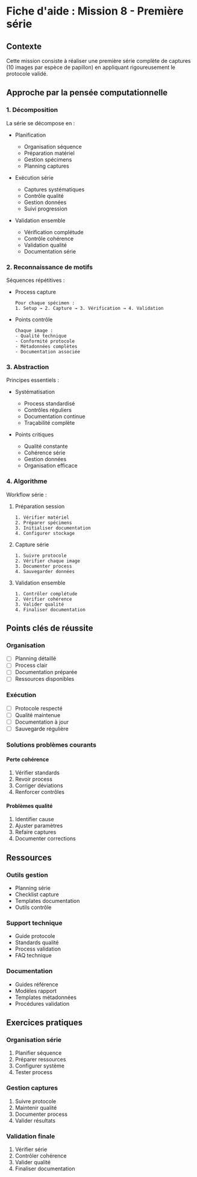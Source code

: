 # Fiche d'aide : Mission 8 - Première série

## Contexte
Cette mission consiste à réaliser une première série complète de captures (10 images par espèce de papillon) en appliquant rigoureusement le protocole validé.

## Approche par la pensée computationnelle

### 1. Décomposition
La série se décompose en :
- Planification
  * Organisation séquence
  * Préparation matériel
  * Gestion spécimens
  * Planning captures

- Exécution série
  * Captures systématiques
  * Contrôle qualité
  * Gestion données
  * Suivi progression

- Validation ensemble
  * Vérification complétude
  * Contrôle cohérence
  * Validation qualité
  * Documentation série

### 2. Reconnaissance de motifs
Séquences répétitives :
- Process capture

  ```
  Pour chaque spécimen :
  1. Setup → 2. Capture → 3. Vérification → 4. Validation
  ```

- Points contrôle

  ```
  Chaque image :
  - Qualité technique
  - Conformité protocole
  - Métadonnées complètes
  - Documentation associée
  ```

### 3. Abstraction
Principes essentiels :
- Systématisation
  * Process standardisé
  * Contrôles réguliers
  * Documentation continue
  * Traçabilité complète

- Points critiques
  * Qualité constante
  * Cohérence série
  * Gestion données
  * Organisation efficace

### 4. Algorithme
Workflow série :

1. Préparation session

   ```
   1. Vérifier matériel
   2. Préparer spécimens
   3. Initialiser documentation
   4. Configurer stockage
   ```

2. Capture série

   ```
   1. Suivre protocole
   2. Vérifier chaque image
   3. Documenter process
   4. Sauvegarder données
   ```

3. Validation ensemble

   ```
   1. Contrôler complétude
   2. Vérifier cohérence
   3. Valider qualité
   4. Finaliser documentation
   ```

## Points clés de réussite

### Organisation
- [ ] Planning détaillé
- [ ] Process clair
- [ ] Documentation préparée
- [ ] Ressources disponibles

### Exécution
- [ ] Protocole respecté
- [ ] Qualité maintenue
- [ ] Documentation à jour
- [ ] Sauvegarde régulière

### Solutions problèmes courants

#### Perte cohérence
1. Vérifier standards
2. Revoir process
3. Corriger déviations
4. Renforcer contrôles

#### Problèmes qualité
1. Identifier cause
2. Ajuster paramètres
3. Refaire captures
4. Documenter corrections

## Ressources

### Outils gestion
- Planning série
- Checklist capture
- Templates documentation
- Outils contrôle

### Support technique
- Guide protocole
- Standards qualité
- Process validation
- FAQ technique

### Documentation
- Guides référence
- Modèles rapport
- Templates métadonnées
- Procédures validation

## Exercices pratiques

### Organisation série
1. Planifier séquence
2. Préparer ressources
3. Configurer système
4. Tester process

### Gestion captures
1. Suivre protocole
2. Maintenir qualité
3. Documenter process
4. Valider résultats

### Validation finale
1. Vérifier série
2. Contrôler cohérence
3. Valider qualité
4. Finaliser documentation
